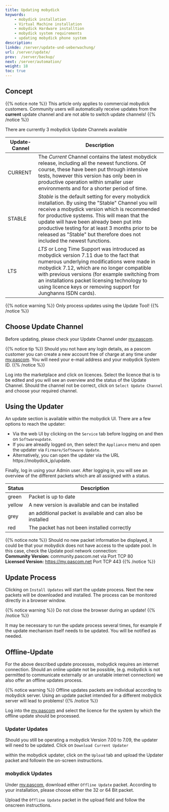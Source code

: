 ```yaml
---
title: Updating mobydick
keywords:
    - mobydick installation
    - Virtual Machine installation
    - mobydick Hardware installtion
    - mobydick system requirements
    - updating mobydick phone system
description:
linkde: /server/update-und-ueberwachung/
url: /server/update/
prev:  /server/backup/
next: /server/automation/
weight: 18
toc: true
---
```


## Concept

{{% notice note %}}
This article only applies to commercial mobydick customers. Community users will automatically receive updates from
the **current** update channel and are not able to switch update channels!
{{% /notice %}}

There are currently 3 mobydick Update Channels available

|Update-Cannel|Description|
|---|---|
|CURRENT|The *Current* Channel contains the latest mobydick release, including all the newest functions. Of course, these have been put through intensive tests, however this version has only been in productive operation within smaller user environments and for a shorter period of time.|
|STABLE|*Stable* is the default setting for every mobydick installation. By using the "Stable" Channel you will receive a mobydick version which is recommended for productive systems. This will mean that the update will have been already been put into productive testing for at least 3 months prior to be released as "Stable" but therefore does not included the newest functions.|
|LTS| *LTS* or Long Time Support was introduced as mobydick version 7.11 due to the fact that numerous underlying modifications were made in mobydick 7.12, which are no longer compatible with previous versions (for example switching from an installations packet licensing technology to using licence keys or removing support for Junghanns ISDN cards).|

{{% notice warning %}}
Only process updates using the Update Tool!
{{% /notice %}}

## Choose Update Channel

Before updating, please check your Update Channel under [my.pascom](https://my.pascom.net/ "my.pascom.net licence portal").

{{% notice tip %}}
Should you not have any login details, as a pascom customer you can create a new account free of charge at any time under [my.pascom](https://my.pascom.net/#/buy/product). You will need your e-mail address and your mobydick System ID.
{{% /notice %}}

Log into the marketplace and click on licences. Select the licence that is to be edited and you will see an overview and the status of the Update Channel. Should the channel not be correct, click on `Select Update Channel` and choose your required channel.

## Using the Updater

An update section is available within the mobydick UI. There are a few options to reach the updater:

* Via the web UI by clicking on the `Service` tab before logging on and then on `Softwareupdate`.
* If you are alreadly logged on, then select the `Appliance` menu and open the updater via `Firmare/Softeware Update`.
* Alternatively, you can open the updater via the URL https://mobydick_ip/update.

Finally, log in using your Admin user.
After logging in, you will see an overview of the different packets which are all assigned with a status.

|Status|Description|
|---|---|
|green|Packet is up to date|
|yellow|A new version is available and can be installed|
|grey|an additional packet is available and can also be installed|
|red|The packet has not been installed correctly|

{{% notice note %}}
Should no new packet information be displayed, it could be that your mobydick does not have access to the update pool. In this case, check the Update pool network connection:  
**Community Version:** community.pascom.net via Port TCP 80  
**Licensed Version:** https://my.pascom.net Port TCP 443
{{% /notice %}}

## Update Process

Clicking on `Install Updates` will start the update process. Next the new packets will be downloaded and installed.
The process can be monitored directly in a browser window.

{{% notice warning %}}
Do not close the browser during an update!
{{% /notice %}}

It may be necessary to run the update process several times, for example if the update mechanism itself needs to be updated. You will be notified as needed.


## Offline-Update

For the above described update processes, mobydick requires an internet connection. Should an online update not be possible, (e.g. mobydick is not permitted to communicate externally or an unstable internet connection) we also offer an offline updates process.

{{% notice warning %}}
Offline updates packets are individual according to mobydick server. Using an update packet intended for a different mobydick server will lead to problems!
{{% /notice %}}

Log into the [my.pascom](https://my.pascom.net/ "my.pascom.net licence portal")  and select the licence for the system by which the offline update should be processed.

### Updater Updates

Should you still be operating a mobydick Version 7.00 to 7.09, the updater will need to be updated. Click on `Download Current Updater`

within the mobydick updater, click on the `Upload` tab and upload the Updater packet and followin the on-screen instructions.

### mobydick Updates

Under [my.pascom](https://my.pascom.net/ "my.pascom.net Licence portal"), download either `Offline Update` packet. According to your installation, please choose either the 32 or 64 Bit packet.

Upload the `Offline Update` packet in the upload field and follow the onscreen instructions.
